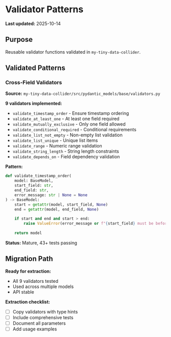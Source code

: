# Validator Patterns

**Last updated:** 2025-10-14

## Purpose

Reusable validator functions validated in `my-tiny-data-collider`.

## Validated Patterns

### Cross-Field Validators

**Source:** `my-tiny-data-collider/src/pydantic_models/base/validators.py`

**9 validators implemented:**
- `validate_timestamp_order` - Ensure timestamp ordering
- `validate_at_least_one` - At least one field required
- `validate_mutually_exclusive` - Only one field allowed
- `validate_conditional_required` - Conditional requirements
- `validate_list_not_empty` - Non-empty list validation
- `validate_list_unique` - Unique list items
- `validate_range` - Numeric range validation
- `validate_string_length` - String length constraints
- `validate_depends_on` - Field dependency validation

**Pattern:**
```python
def validate_timestamp_order(
    model: BaseModel,
    start_field: str,
    end_field: str,
    error_message: str | None = None
) -> BaseModel:
    start = getattr(model, start_field, None)
    end = getattr(model, end_field, None)
    
    if start and end and start > end:
        raise ValueError(error_message or f"{start_field} must be before {end_field}")
    
    return model
```

**Status:** Mature, 43+ tests passing

## Migration Path

**Ready for extraction:**
- All 9 validators tested
- Used across multiple models
- API stable

**Extraction checklist:**
- [ ] Copy validators with type hints
- [ ] Include comprehensive tests
- [ ] Document all parameters
- [ ] Add usage examples
